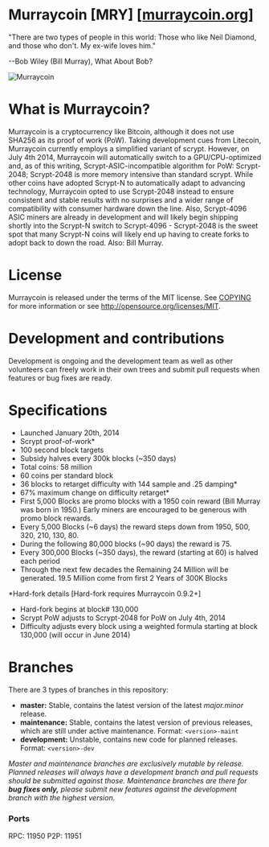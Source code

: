 Murraycoin [MRY] [<a href="https://www.murraycoin.org/" target="_blank">murraycoin.org</a>]
==========================

"There are two types of people in this world: Those who like Neil Diamond, and those who don't. My ex-wife loves him."

--Bob Wiley (Bill Murray), What About Bob?

![Murraycoin](https://23e581f9788c7942a462-826b8b60bdcccd5086d5eab06549f695.ssl.cf2.rackcdn.com/images/logo_big.png)

What is Murraycoin?
==========================
Murraycoin is a cryptocurrency like Bitcoin, although it does not use SHA256 as its proof of work (PoW). Taking development cues from Litecoin, Murraycoin currently employs a simplified variant of scrypt. However, on July 4th 2014, Murraycoin will automatically switch to a GPU/CPU-optimized and, as of this writing, Scrypt-ASIC-incompatible algorithm for PoW: Scrypt-2048; Scrypt-2048 is more memory intensive than standard scrypt. While other coins have adopted Scrypt-N to automatically adapt to advancing technology, Murraycoin opted to use Scrypt-2048 instead to ensure consistent and stable results with no surprises and a wider range of compatibility with consumer hardware down the line. Also, Scrypt-4096 ASIC miners are already in development and will likely begin shipping shortly into the Scrypt-N switch to Scrypt-4096 - Scrypt-2048 is the sweet spot that many Scrypt-N coins will likely end up having to create forks to adopt back to down the road. Also: Bill Murray.

License
==========================
Murraycoin is released under the terms of the MIT license. See [COPYING](COPYING)
for more information or see http://opensource.org/licenses/MIT.

Development and contributions
==========================
Development is ongoing and the development team as well as other volunteers can freely work in their own trees and submit pull requests when features or bug fixes are ready.

Specifications
==========================
 - Launched January 20th, 2014
 - Scrypt proof-of-work*
 - 100 second block targets
 - Subsidy halves every 300k blocks (~350 days)
 - Total coins: 58 million
 - 60 coins per standard block
 - 36 blocks to retarget difficulty with 144 sample and .25 damping*
 - 67% maximum change on difficulty retarget*
 - First 5,000 Blocks are promo blocks with a 1950 coin reward (Bill Murray was born in 1950.) Early miners are encouraged to be generous with promo block rewards.
 - Every 5,000 Blocks (~6 days) the reward steps down from 1950, 500, 320, 210, 130, 80.
 - During the following 80,000 blocks (~90 days) the reward is 75.
 - Every 300,000 Blocks (~350 days), the reward (starting at 60) is halved each period
 - Through the next few decades the Remaining 24 Million will be generated. 19.5 Million come from first 2 Years of 300K Blocks

*Hard-fork details [Hard-fork requires Murraycoin 0.9.2+]
 - Hard-fork begins at block# 130,000
 - Scrypt PoW adjusts to Scrypt-2048 for PoW on July 4th, 2014
 - Difficulty adjusts every block using a weighted formula starting at block 130,000 (will occur in June 2014)

Branches
==========================
There are 3 types of branches in this repository:

- **master:** Stable, contains the latest version of the latest *major.minor* release.
- **maintenance:** Stable, contains the latest version of previous releases, which are still under active maintenance. Format: ```<version>-maint```
- **development:** Unstable, contains new code for planned releases. Format: ```<version>-dev```

*Master and maintenance branches are exclusively mutable by release. Planned releases will always have a development branch and pull requests should be submitted against those. Maintenance branches are there for* ***bug fixes only,*** *please submit new features against the development branch with the highest version.*

### Ports
RPC: 11950
P2P: 11951
